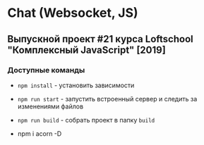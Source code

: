 # Chat (Websocket, JS)
## Выпускной проект #21 курса Loftschool "Комплексный JavaScript" [2019]

### Доступные команды

* `npm install` - установить зависимости
* `npm run start` - запустить встроенный сервер и следить за изменениями файлов
* `npm run build` - собрать проект в папку `build`

* npm i acorn -D